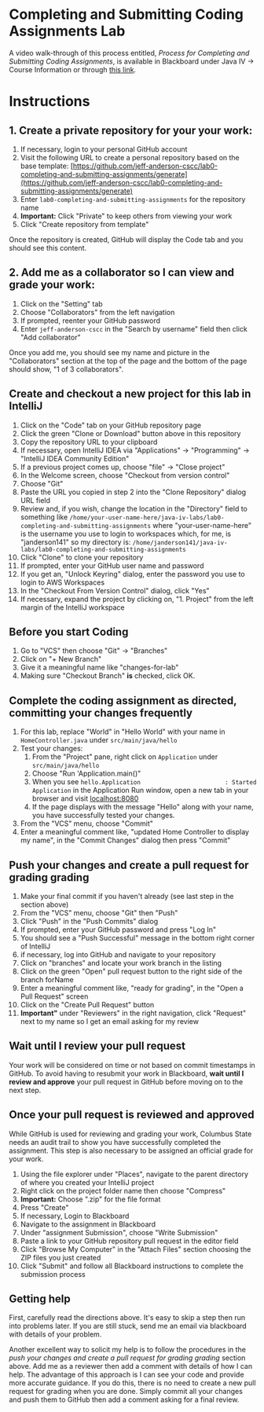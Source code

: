 # Completing and Submitting Coding Assignments Lab

A video walk-through of this process entitled, *Process for Completing
and Submitting Coding Assignments*, is available in Blackboard under Java IV ->
Course Information or through [this link](https://1drv.ms/v/s!AsY74JxXap277EbuW6luuDWSopi-).  

# Instructions

## 1. Create a private repository for your your work:

1. If necessary, login to your personal GitHub account
1. Visit the following URL to create a personal repository based on the base template: [https://github.com/jeff-anderson-cscc/lab0-completing-and-submitting-assignments/generate](https://github.com/jeff-anderson-cscc/lab0-completing-and-submitting-assignments/generate)
1. Enter ``lab0-completing-and-submitting-assignments`` for the repository name
1. **Important:** Click "Private" to keep others from viewing your work
1. Click "Create repository from template"

Once the repository is created, GitHub will display the Code tab and you should see this content. 

## 2. Add me as a collaborator so I can view and grade your work:

1. Click on the "Setting" tab
1. Choose "Collaborators" from the left navigation
1. If prompted, reenter your GitHub password
1. Enter ``jeff-anderson-cscc`` in the "Search by username" field then click "Add collaborator"

Once you add me, you should see my name and picture in the "Collaborators" section at the top of the page and the bottom of the page should show, "1 of 3 collaborators".

## Create and checkout a new project for this lab in IntelliJ

1. Click on the "Code" tab on your GitHub repository page
1. Click the green "Clone or Download" button above in this repository
1. Copy the repository URL to your clipboard
1. If necessary, open IntelliJ IDEA via "Applications" -> "Programming" -> "IntelliJ IDEA Community Edition"
1. If a previous project comes up, choose "file" -> "Close project"
1. In the Welcome screen, choose "Checkout from version control"
1. Choose "Git"
1. Paste the URL you copied in step 2 into the "Clone Repository" dialog URL field
1. Review and, if you wish, change the location in the "Directory" field to something like ``/home/your-user-name-here/java-iv-labs/lab0-completing-and-submitting-assignments`` where "your-user-name-here" is the username you use to login to workspaces which, for me, is "janderson141" so my directory is: ``/home/janderson141/java-iv-labs/lab0-completing-and-submitting-assignments``
1. Click "Clone" to clone your repository
1. If prompted, enter your GitHub user name and password
1. If you get an, "Unlock Keyring" dialog, enter the password you use to login to AWS Workspaces
1. In the "Checkout From Version Control" dialog, click "Yes"
1. If necessary, expand the project by clicking on, "1. Project" from the left margin of the IntelliJ workspace

## Before you start Coding

1. Go to "VCS" then choose "Git" -> "Branches"
1. Click on "+ New Branch"
1. Give it a meaningful name like "changes-for-lab"
1. Making sure "Checkout Branch" **is** checked, click OK.

## Complete the coding assignment as directed, committing your changes frequently

1. For this lab, replace "World" in "Hello World" with your name in ``HomeController.java`` under ``src/main/java/hello``
1. Test your changes:
    1. From the "Project" pane, right click on ``Application`` under ``src/main/java/hello`` 
    1. Choose "Run 'Application.main()"
    1. When you see ``hello.Application                        : Started Application`` in the Application Run window, open a new tab in your browser and visit [localhost:8080](localhost:8080)
    1. If the page displays with the message "Hello" along with your name, you have successfully tested your changes. 
1. From the "VCS" menu, choose "Commit"
1. Enter a meaningful comment like, "updated Home Controller to display my name", in the "Commit Changes" dialog then press "Commit"


## Push your changes and create a pull request for grading grading

1. Make your final commit if you haven't already (see last step in the section above)
1. From the "VCS" menu, choose "Git" then "Push"
1. Click "Push" in the "Push Commits" dialog
1. If prompted, enter your GitHub password and press "Log In"
1. You should see a "Push Successful" message in the bottom right corner of IntelliJ
1. if necessary, log into GitHub and navigate to your repository
1. Click on "branches" and locate your work branch in the listing
1. Click on the green "Open" pull request button to the right side of the branch forName
1. Enter a meaningful comment like, "ready for grading", in the "Open a Pull Request" screen
1. Click on the "Create Pull Request" button
1. **Important"** under "Reviewers" in the right navigation, click "Request" next to my name so I get an email asking for my review

## Wait until I review your pull request

Your work will be considered on time or not based on commit timestamps in GitHub. To avoid having to resubmit your work in Blackboard, **wait until I review and approve** your pull request in GitHub before moving on to the next step.

## Once your pull request is reviewed and approved

While GitHub is used for reviewing and grading your work, Columbus State needs an audit trail to show you have successfully completed the assignment. This step is also necessary to be assigned an official grade for your work. 

1. Using the file explorer under "Places", navigate to the parent directory of where you created your IntelliJ project
1. Right click on the project folder name then choose "Compress"
1. **Important:** Choose ".zip" for the file format
1. Press "Create"
1. If necessary, Login to Blackboard
1. Navigate to the assignment in Blackboard
1. Under "assignment Submission", choose "Write Submission"
1. Paste a link to your GitHub repository pull request in the editor field
1. Click "Browse My Computer" in the "Attach Files" section choosing the ZIP files you just created
1. Click "Submit" and follow all Blackboard instructions to complete the submission process

## Getting help

First, carefully read the directions above. It's easy to skip a step then run into problems later. If you are still stuck, send me an email via blackboard with details of your problem. 

Another excellent way to solicit my help is to follow the procedures in the *push your changes and create a pull request for grading grading* section above. Add me as a reviewer then add a comment with details of how I can help. The advantage of this approach is I can see your code and provide more accurate guidance. If you do this, there is no need to create a new pull request for grading when you are done.  Simply commit all your changes and push them to GitHub then add a comment asking for a final review. 
